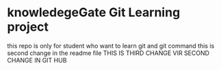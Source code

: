 # knowledegeGate Git Learning project
 this repo is only for student who want to learn git and git command
this is second change in the readme file
THIS IS THIRD CHANGE VIR SECOND CHANGE IN GIT HUB
